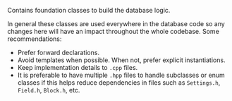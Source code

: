 Contains foundation classes to build the database logic.

In general these classes are used everywhere in the database code so any changes here will have an impact throughout the
whole codebase. Some recommendations:
* Prefer forward declarations.
* Avoid templates when possible. When not, prefer explicit instantiations.
* Keep implementation details to `.cpp` files.
* It is preferable to have multiple `.hpp` files to handle subclasses or enum classes if this helps reduce dependencies
in files such as `Settings.h`, `Field.h`, `Block.h`, etc.